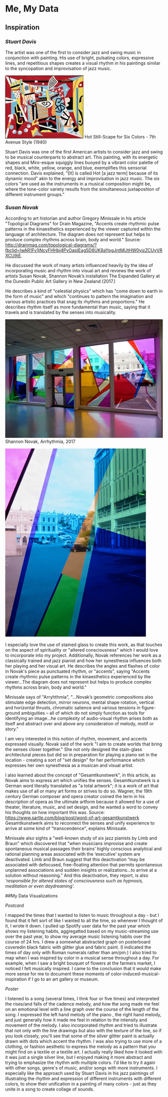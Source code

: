 
# Me, My Data

## Inspiration

### *Stuart Davis*
The artist was one of the first to consider jazz and swing music in conjunction with painting. His use of bright, pulsating colors, expressive lines, and repetitious shapes creates a visual rhythm in his paintings similar to the syncopation and improvisation of jazz music.

![img](img/StuartDavis1.jpeg)
Hot Still-Scape for Six Colors - 7th Avenue Style (1940)

Stuart Davis was one of the first American artists to consider jazz and swing to be musical counterparts to abstract art. This painting, with its energetic shapes and Miro-esque squiggly lines buoyed by a vibrant color palette of red, black, white, yellow, orange, and blue, exemplifies this sensorial connection. Davis explained, "[It] is called Hot [a jazz term] because of its dynamic mood" akin to the energy and improvisation in jazz music. The six colors "are used as the instruments in a musical composition might be, where the tone-color variety results from the simultaneous juxtaposition of different instrument groups." 

### *Susan Novak*

According to art historian and author Gregory Minissale in his article "Topoligcal Diagrams" for Drain Magazine, "Accents create rhythmic pulse patterns in the kinaesthetics experienced by the viewer captured within the language of architecture. The diagram does not represent but helps to produce complex rhythms across brain, body and world." Source: http://drainmag.com/topological-diagrams/?fbclid=IwAR1Fv1jNcyFHHbj4PyOaplEag5D6UK8aYpgJntMUtHW0yjzZCUyVRXCU9jE. 

He discussed the work of many artists influenced heavily by the idea of incorporating music and rhythm into visual art and reviews the work of artists Susan Novak, 
Shannon Novak’s installation The Expanded Gallery at the Dunedin Public Art Gallery in New Zealand (2017.)

He describes a kind of "celestial physics" which has "come down to earth in the form of music" and which "continues to pattern the imagination and various artistic practices that snag its rhythms and proportions." He describes rhythm itself as more fundamental than music, saying that it travels and is translated by the senses into musicality. 

![img](img/ShannonNovak1.jpeg)
Shannon Novak, Arrhythmia, 2017

![img](img/ShannonNovak2.jpeg)

I especially love the use of stained glass to create this work, as that touches on the aspect of spirituality or "altered consciousness" which I would love to incorporate into my project. Additionally, Novak references her work as a classically trained and jazz pianist and how her synesthesia influences both her playing and her visual art. He describes the angles and flashes of color in Novak's piece as punctuated rhythm, or "accents", saying "Accents create rhythmic pulse patterns in the kinaesthetics experienced by the viewer...The diagram does not represent but helps to produce complex rhythms across brain, body and world."

Minissale says of "Arryhthmia", "...Novak’s geometric compositions also stimulate edge detection, mirror neurons, mental shape rotation, vertical and horizontal thrusts, chromatic salience and various tensions in figure-ground ambiguities – all of which do not simply function as tools for identifying an image...he complexity of audio-visual rhythm arises both as itself and abstract over and above any consideration of melody, motif or story."

I am very interested in this notion of rhythm, movement, and accents expressed visually. Novak said of the work "I aim to create worlds that bring the senses closer together." She not only designed the stain-glass architectural pieces but did so in preparation for playing a piano set in the location - creating a sort of "set design" for her performance which expresses her own synesthesia as a musican and visual artist. 

I also learned about the concept of "Gesamtkunstwerk", in this article, as Novak aims to express art which unifies the senses. Gesamtkunstwerk is a German word literally translated as "a total artwork"; it is a work of art that makes use of all or many art forms or strives to do so. Wagner, the 19th century German composer and opera creator coined the term in his description of opera as the ultimate artform because it allowed for a use of theater, literature, music, and set design, and he wanted a word to convey his thoughts on how important this was. Source: https://www.sartle.com/blog/post/word-of-art-gesamtkunstwerk Gesamtkunstwerk aims to reconnect the senses and unify experience to arrive at some kind of "transcendence", explains Minissale. 

Minissale also sights a "well-known study of six jazz pianists by Limb and Braun" which discovered that "when musicians improvise and create spontaneous musical passages their brains’ highly conscious analytical and rational planning areas associated with the ‘executive’ system are deactivated. Limb and Braun suggest that this deactivation “may be associated with defocused, free-floating attention that permits spontaneous unplanned associations and sudden insights or realizations…to arrive at a solution without reasoning.” And this deactivation, they report, is also *‘responsible for altered states of consciousness such as hypnosis, meditation or even daydreaming’.*

##My Data Visualizations


*Postcard* 

I mapped the times that I wanted to listen to music throughout a day - but I found that it felt sort of like I wanted to all the time, so whenever I thought of it, I wrote it down. I pulled up Spotify user data for the past year which shows my listening habits, aggregatted based on my music-streaming use over the past year, to show my average music listening habits over the course of 24 hrs. I drew a somewhat abstracted graph on posterboard coveredin black fabric with glitter glue and fabric paint. (I indicated the times of day only with Roman numerals rather than am/pm.) I also tried to map when I was inspired by color in a musical sense throughout a day. For example, when I saw a bright bouquet of flowers at the farmers market, I noticed I felt musically inspired. I came to the conclusion that it would make more sense for me to document these moments of color-induced-musical-inspiration if I go to an art gallery or museum.



*Poster*

I listened to a song (several times, I thnk four or five times) and interpreted the rises/and falls of the cadence melody, and how the song made me feel on an emotional level with a line graph over the course of the length of the song. I expressed the left hand melody of the piano , the right hand melody, and just generally how it made me feel in relation to the intensity and movement of the melody. I also incorporated rhythm and tried to illustrate that not only with the line drawings but also with the texture of the line, so if you look closely, you'll see that some of the silver glitter paint is actually drawn with dots which accent the rhythm. I was also trying to use more of a clothing, or fashion aesthetic to express the melody as a pattern that you might find on a textile or a textile art. I actually really liked how it looked with it was just a single silver line, but I enjoyed making it more abstract and trying to emphasize the rhythm with multiple colors. I'd like to try it again with other songs, genre's of music, and/or songs with more instruments. I especially like the approach used by Stuart Davis in his jazz paintings of illustrating the rhythm and expression of different instruments with different colors, to show their unification in a painting of many colors - just as they unite in a song to create collage of sounds. 








